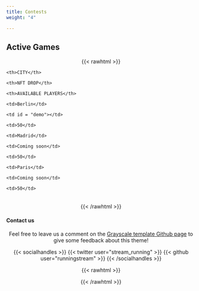 ```yaml
---
title: Contests
weight: "4"

---
```

## Active Games

{{< rawhtml >}}

<head>

<meta name="viewport" content="width=device-width, initial-scale=1">

<style>

p {

text-align: center;

margin-top: 0px;

}

\#demo {

font-size: 15px;

line-height: 50px;

text-indent: 20px;

}

\#city {

font-size: 20px;

line-height: 50px;

text-indent: 0px;

}

\#freeSeats {

font-size: 20px;

line-height: 50px;

text-indent: 0px;

}

\#boxNew{

display: flex;

flex-flow: row nowrap;

justify-content: center;

align-content: center;

align-items:center;

}

.itemNew{

flex: 1 1 auto;

}

.center {

margin-left: auto;

margin-right: auto;

}

td {

padding: 0 50px;

}

tr {

font-size: 35 px;

line-height: 50px;

text-indent: 20px;

}

</style>

</head>

<body>

<table class="center">

<tr>

    <th>CITY</th>
    
    <th>NFT DROP</th>
    
    <th>AVAILABLE PLAYERS</th>

</tr>

<tr>

    <td>Berlin</td>
    
    <td id = "demo"></td>
    
    <td>50</td>

</tr>

<tr>

    <td>Madrid</td>
    
    <td>Coming soon</td>
    
    <td>50</td>

</tr>

<tr>

    <td>Paris</td>
    
    <td>Coming soon</td>
    
    <td>50</td>

</tr>

</table>

<script>

// Set the date we're counting down to

var countDownDate = new Date("Jan 1, 2022 00:00:00").getTime();

// Update the count down every 1 second

var x = setInterval(function() {

// Get today's date and time

var now = new Date().getTime();

// Find the distance between now and the count down date

var distance = countDownDate - now;

// Time calculations for days, hours, minutes and seconds

var days = Math.floor(distance / (1000 * 60 * 60 * 24));

var hours = Math.floor((distance % (1000 * 60 * 60 * 24)) / (1000 * 60 * 60));

var minutes = Math.floor((distance % (1000 * 60 * 60)) / (1000 * 60));

var seconds = Math.floor((distance % (1000 * 60)) / 1000);

// Output the result in an element with id="demo"

document.getElementById("demo").innerHTML = days + "d " + hours + "h "

* minutes + "m " + seconds + "s ";

// If the count down is over, write some text

if (distance < 0) {

    clearInterval(x);
    
    document.getElementById("demo").innerHTML = "EXPIRED";

}

}, 1000);

</script>

</body>

{{< /rawhtml >}}


#### Contact us

Feel free to leave us a comment on the [Grayscale template Github page](https://github.com/runningstream/hugograyscale/) to give some feedback about this theme!

{{< socialhandles >}}
{{< twitter user="stream_running" >}}
{{< github user="runningstream" >}}
{{< /socialhandles >}}

{{< rawhtml >}}

<script>

document.getElementsByClassName('nav-item')\[3\].remove()

</script>

{{< /rawhtml >}}